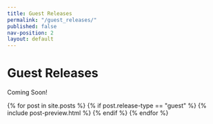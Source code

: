 ```yaml
---
title: Guest Releases
permalink: "/guest_releases/"
published: false
nav-position: 2
layout: default
---
```


<h1 class="page-heading">Guest Releases</h1>
<p>Coming Soon!</p>
<div class="post-list">
{% for post in site.posts %}
{% if post.release-type == "guest" %}
{% include post-preview.html %}
{% endif %}
{% endfor %}
</div>
